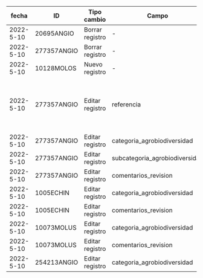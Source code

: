| fecha | ID | Tipo cambio | Campo | Valor anterior | Valor actual | Usuario | 
| -- | -- | -- | -- | -- | -- | -- |
| 2022-5-10 | 20695ANGIO | Borrar registro | - | - | - | admin@zen.dro | 
| 2022-5-10 | 277357ANGIO | Borrar registro | - | - | - | admin@zen.dro | 
| 2022-5-10 | 10128MOLOS | Nuevo registro | - | - | - | admin@zen.dro |
| 2022-5-10 | 277357ANGIO | Editar registro | referencia | "Goettsch, Bárbara, Tania Urquiza-Haas, Patricia Koleff,, et al. 2021. “Extinction Risk of Mesoamerican Crop Wild Relatives.” PLANTS, PEOPLE, PLANET, September, ppp3.10225. https://doi.org/10.1002/ppp3.10225." | nan | Bot validación |
| 2022-5-10 | 277357ANGIO | Editar registro | categoria_agrobiodiversidad | Agrobiodiversidad | nan | Bot validación |
| 2022-5-10 | 277357ANGIO | Editar registro | subcategoria_agrobiodiversidad | Pariente Silvestre | nan | Bot validación |
| 2022-5-10 | 277357ANGIO | Editar registro | comentarios_revision | nan | REVISAR ETIQUETA AGROBIODIVERSIDAD | Bot validación |
| 2022-5-10 | 1005ECHIN | Editar registro | categoria_agrobiodiversidad | Agrobiodiversidad | nan | Bot validación |
| 2022-5-10 | 1005ECHIN | Editar registro | comentarios_revision | nan |  - REVISAR ETIQUETA AGROBIODIVERSIDAD | Bot validación |
| 2022-5-10 | 10073MOLUS | Editar registro | categoria_agrobiodiversidad | Agrobiodiversidad | nan | Bot validación |
| 2022-5-10 | 10073MOLUS | Editar registro | comentarios_revision | nan |  - REVISAR ETIQUETA AGROBIODIVERSIDAD | Bot validación |
| 2022-5-10 | 254213ANGIO | Editar registro | categoria_agrobiodiversidad | Agrobiodiversidad | nan | Bot validación |
